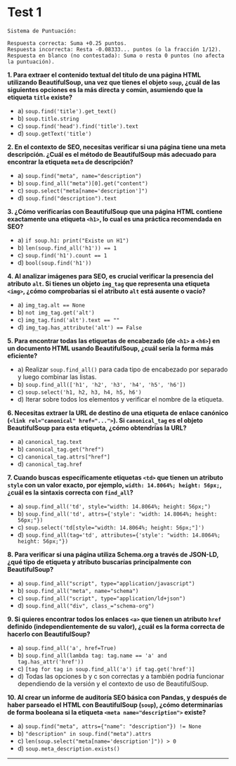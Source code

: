 # Test 1
```
Sistema de Puntuación:

Respuesta correcta: Suma +0.25 puntos.
Respuesta incorrecta: Resta -0.08333... puntos (o la fracción 1/12).
Respuesta en blanco (no contestada): Suma o resta 0 puntos (no afecta la puntuación).
```

**1. Para extraer el contenido textual del título de una página HTML utilizando BeautifulSoup, una vez que tienes el objeto `soup`, ¿cuál de las siguientes opciones es la más directa y común, asumiendo que la etiqueta `title` existe?**

   - a) `soup.find('title').get_text()`
   - b) `soup.title.string`
   - c) `soup.find('head').find('title').text`
   - d) `soup.getText('title')`

**2. En el contexto de SEO, necesitas verificar si una página tiene una meta descripción. ¿Cuál es el método de BeautifulSoup más adecuado para encontrar la etiqueta `meta` de descripción?**

  - a) `soup.find("meta", name="description")`
  - b) `soup.find_all("meta")[0].get("content")`
  - c) `soup.select("meta[name='description']")`
  - d) `soup.find("description").text`

**3. ¿Cómo verificarías con BeautifulSoup que una página HTML contiene exactamente una etiqueta `<h1>`, lo cual es una práctica recomendada en SEO?**

  - a) `if soup.h1: print("Existe un H1")`
  - b) `len(soup.find_all('h1')) == 1`
  - c) `soup.find('h1').count == 1`
  - d) `bool(soup.find('h1'))`

**4. Al analizar imágenes para SEO, es crucial verificar la presencia del atributo `alt`. Si tienes un objeto `img_tag` que representa una etiqueta `<img>`, ¿cómo comprobarías si el atributo `alt` está ausente o vacío?**

  - a) `img_tag.alt == None`
  - b) `not img_tag.get('alt')`
  - c) `img_tag.find('alt').text == ""`
  - d) `img_tag.has_attribute('alt') == False`

**5. Para encontrar todas las etiquetas de encabezado (de `<h1>` a `<h6>`) en un documento HTML usando BeautifulSoup, ¿cuál sería la forma más eficiente?**

  - a) Realizar `soup.find_all()` para cada tipo de encabezado por separado y luego combinar las listas.
  - b) `soup.find_all(['h1', 'h2', 'h3', 'h4', 'h5', 'h6'])`
  - c) `soup.select('h1, h2, h3, h4, h5, h6')`
  - d) Iterar sobre todos los elementos y verificar el nombre de la etiqueta.

**6. Necesitas extraer la URL de destino de una etiqueta de enlace canónico (`<link rel="canonical" href="...">`). Si `canonical_tag` es el objeto BeautifulSoup para esta etiqueta, ¿cómo obtendrías la URL?**

  - a) `canonical_tag.text`
  - b) `canonical_tag.get("href")`
  - c) `canonical_tag.attrs["href"]`
  - d) `canonical_tag.href`

**7. Cuando buscas específicamente etiquetas `<td>` que tienen un atributo `style` con un valor exacto, por ejemplo, `width: 14.8064%; height: 56px;`, ¿cuál es la sintaxis correcta con `find_all`?**

  - a) `soup.find_all('td', style="width: 14.8064%; height: 56px;")`
  - b) `soup.find_all('td', attrs={'style': "width: 14.8064%; height: 56px;"})`
  - c) `soup.select('td[style="width: 14.8064%; height: 56px;"]')`
  - d) `soup.find_all(tag='td', attributes={'style': "width: 14.8064%; height: 56px;"})`

**8. Para verificar si una página utiliza Schema.org a través de JSON-LD, ¿qué tipo de etiqueta y atributo buscarías principalmente con BeautifulSoup?**

  - a) `soup.find_all("script", type="application/javascript")`
  - b) `soup.find_all("meta", name="schema")`
  - c) `soup.find_all("script", type="application/ld+json")`
  - d) `soup.find_all("div", class_="schema-org")`

**9. Si quieres encontrar todos los enlaces `<a>` que tienen un atributo `href` definido (independientemente de su valor), ¿cuál es la forma correcta de hacerlo con BeautifulSoup?**

  - a) `soup.find_all('a', href=True)`
  - b) `soup.find_all(lambda tag: tag.name == 'a' and tag.has_attr('href'))`
  - c) `[tag for tag in soup.find_all('a') if tag.get('href')]`
  - d) Todas las opciones b y c son correctas y a también podría funcionar dependiendo de la versión y el contexto de uso de BeautifulSoup.

**10. Al crear un informe de auditoría SEO básica con Pandas, y después de haber parseado el HTML con BeautifulSoup (`soup`), ¿cómo determinarías de forma booleana si la etiqueta `<meta name="description">` existe?**

   - a) `soup.find("meta", attrs={"name": "description"}) != None`
   - b) `"description" in soup.find("meta").attrs`
   - c) `len(soup.select("meta[name='description']")) > 0`
   - d) `soup.meta_description.exists()`

---